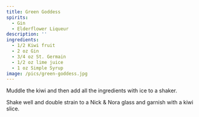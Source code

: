 ```yaml
---
title: Green Goddess
spirits:
  - Gin
  - Elderflower Liqueur
description: ''
ingredients:
  - 1/2 Kiwi fruit
  - 2 oz Gin
  - 3/4 oz St. Germain
  - 1/2 oz lime juice
  - 1 oz Simple Syrup
image: /pics/green-goddess.jpg
---
```


Muddle the kiwi and then add all the ingredients with ice to a shaker.

Shake well and double strain to a Nick & Nora glass and garnish with a kiwi slice.